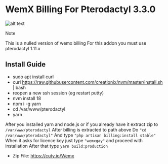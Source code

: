 # WemX Billing For Pterodactyl 3.3.0

![alt text](https://gyazo.com/9b52c9fd3adffa3cdf547934f9b89176.png)

> [!NOTE]
> This is a nulled version of wemx billing For this addon you must use pterodactyl 1.11.x

## Install Guide

- sudo apt install curl
- curl https://raw.githubusercontent.com/creationix/nvm/master/install.sh | bash
- reopen a new ssh session (eg restart putty)
- nvm install 18
- npm i -g yarn
- cd /var/www/pterodactyl
- yarn

After you installed yarn and node.js or if you already have it
extract zip to `/var/www/pterodactyl`
After billing is extracted to path above
Do `"cd /var/www/pterodactyl"`
And type `"php artisan billing:install stable"`
When it asks for licence key just type `"wemxgay"` and proceed with installation
After that type `yarn build:production`

- Zip File: https://cuty.io/Wemx
